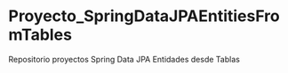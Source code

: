 # Proyecto_SpringDataJPAEntitiesFromTables
Repositorio proyectos Spring Data JPA Entidades desde Tablas
